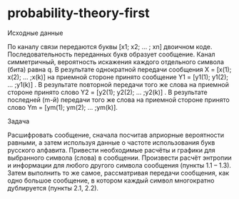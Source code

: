 # probability-theory-first

Исходные данные

По каналу связи передаются буквы [x1; x2; … ; xn] двоичном коде. Последовательность переданных букв образует сообщение. Канал симметричный, вероятность искажения каждого отдельного символа (бита) равна q. В результате однократной передачи сообщения X = [x(1); x(2); … ;x(k)] на приемной стороне принято сообщение Y1 = [y1(1); y1(2); ... ;y1(k)] . В результате повторной передачи того же слова на приемной стороне принято слово Y2 = [y2(1); y2(2); ... ;y2(k)] . В результате последней (m-й) передачи того же слова на приемной стороне принято слово Ym = [ym(1); ym(2); ... ;ym(k)].

Задача

Расшифровать сообщение, сначала посчитав априорные вероятности равными, а затем используя данные о частоте использования букв русского алфавита. Привести необходимые расчёты и графики для выбранного символа (слова) в сообщении. Произвести расчёт энтропии и информации для любого другого символа сообщения (пункты 1.1 – 1.3). Затем выполнить то же самое, рассматривая передачи сообщения, как одно большое сообщение, в котором каждый символ многократно дублируется (пункты 2.1, 2.2).

